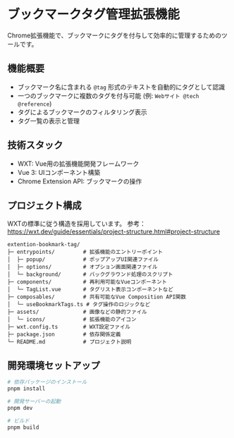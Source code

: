 # ブックマークタグ管理拡張機能
Chrome拡張機能で、ブックマークにタグを付与して効率的に管理するためのツールです。

## 機能概要

- ブックマーク名に含まれる `@tag` 形式のテキストを自動的にタグとして認識
- 一つのブックマークに複数のタグを付与可能 (例: `Webサイト @tech @reference`)
- タグによるブックマークのフィルタリング表示
- タグ一覧の表示と管理

## 技術スタック

- WXT: Vue用の拡張機能開発フレームワーク
- Vue 3: UIコンポーネント構築
- Chrome Extension API: ブックマークの操作

## プロジェクト構成
WXTの標準に従う構造を採用しています。
参考：https://wxt.dev/guide/essentials/project-structure.html#project-structure

```
extention-bookmark-tag/
├─ entrypoints/         # 拡張機能のエントリーポイント
│  ├─ popup/            # ポップアップUI関連ファイル
│  ├─ options/          # オプション画面関連ファイル
│  └─ background/       # バックグラウンド処理のスクリプト
├─ components/          # 再利用可能なVueコンポーネント
│  └─ TagList.vue       # タグリスト表示コンポーネントなど
├─ composables/         # 共有可能なVue Composition API関数
│  └─ useBookmarkTags.ts # タグ操作のロジックなど
├─ assets/              # 画像などの静的ファイル
│  └─ icons/            # 拡張機能のアイコン
├─ wxt.config.ts        # WXT設定ファイル
├─ package.json         # 依存関係定義
└─ README.md            # プロジェクト説明
```

## 開発環境セットアップ

```bash
# 依存パッケージのインストール
pnpm install

# 開発サーバーの起動
pnpm dev

# ビルド
pnpm build
```